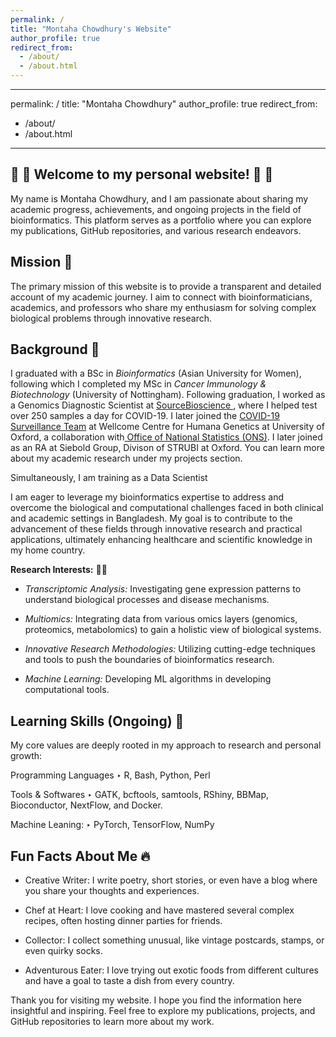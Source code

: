 ```yaml
---
permalink: /
title: "Montaha Chowdhury's Website"
author_profile: true
redirect_from: 
  - /about/
  - /about.html
---
```


---
permalink: /
title: "Montaha Chowdhury"
author_profile: true
redirect_from: 
  - /about/
  - /about.html
---

##  🎉 🎉 Welcome to my personal website!  🎉 🎉

My name is Montaha Chowdhury, and I am passionate about sharing my academic progress, achievements, and ongoing projects in the field of bioinformatics. This platform serves as a portfolio where you can explore my publications, GitHub repositories, and various research endeavors.

## **Mission** 🏁
The primary mission of this website is to provide a transparent and detailed account of my academic journey. I aim to connect with bioinformaticians, academics, and professors who share my enthusiasm for solving complex biological problems through innovative research. 

## **Background** 🤝
I graduated with a BSc in _Bioinformatics_ (Asian University for Women), following which I completed my MSc in _Cancer Immunology & Biotechnology_ (University of Nottingham). Following graduation, I worked as a Genomics Diagnostic Scientist at [SourceBioscience
](https://sourcebioscience.com/genomics-services-and-covid-19/), where I helped test over 250 samples a day for COVID-19. I later joined the [COVID-19 Surveillance Team](https://www.ndm.ox.ac.uk/covid-19/covid-19-infection-survey) at Wellcome Centre for Humana Genetics at University of Oxford, a collaboration with[ Office of National Statistics (ONS)](https://www.ons.gov.uk/peoplepopulationandcommunity/healthandsocialcare/conditionsanddiseases/bulletins/coronaviruscovid19infectionsurveypilot/previousReleases). I later joined as an RA at Siebold Group, Divison of STRUBI at Oxford. You can learn more about my academic research under my projects section. 

Simultaneously, I am training as a Data Scientist 

I am eager to leverage my bioinformatics expertise to address and overcome the biological and computational challenges faced in both clinical and academic settings in Bangladesh. My goal is to contribute to the advancement of these fields through innovative research and practical applications, ultimately enhancing healthcare and scientific knowledge in my home country.

**Research Interests:** 🧬🧬

- _Transcriptomic Analysis:_ Investigating gene expression patterns to understand biological processes and disease mechanisms.
  
- _Multiomics:_ Integrating data from various omics layers (genomics, proteomics, metabolomics) to gain a holistic view of biological systems.

- _Innovative Research Methodologies:_ Utilizing cutting-edge techniques and tools to push the boundaries of bioinformatics research.
  
- _Machine Learning:_ Developing ML algorithms in developing computational tools.
  
## **Learning Skills (Ongoing)** 🔬
My core values are deeply rooted in my approach to research and personal growth:

Programming Languages
‣ R, Bash, Python, Perl

Tools & Softwares
‣ GATK, bcftools, samtools, RShiny, BBMap, Bioconductor, NextFlow, and Docker.

Machine Leaning:
‣ PyTorch, TensorFlow, NumPy

## **Fun Facts About Me** 🔥

- Creative Writer: I write poetry, short stories, or even have a blog where you share your thoughts and experiences.
  
- Chef at Heart: I love cooking and have mastered several complex recipes, often hosting dinner parties for friends.

- Collector: I collect something unusual, like vintage postcards, stamps, or even quirky socks.

- Adventurous Eater: I love trying out exotic foods from different cultures and have a goal to taste a dish from every country.

Thank you for visiting my website. I hope you find the information here insightful and inspiring. Feel free to explore my publications, projects, and GitHub repositories to learn more about my work.
